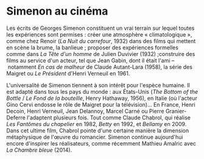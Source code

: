 # Simenon au cinéma

Les écrits de Georges Simenon constituent un vrai terrain sur lequel toutes les expériences sont permises : créer une atmosphère «&nbsp;climatologique&nbsp;», comme chez Renoir (*La Nuit du carrefour*, 1932) dans des films qui mettent en scène la brume, la banlieue&nbsp;; proposer des expériences formelles comme dans *La Tête d'un homme* de Julien Duvivier (1932)&nbsp;;construire des films au service d'un acteur, tel que Jean Gabin, dont il était l'ami –&nbsp;notamment *En cas de malheur* de Claude Autant-Lara (1958), la série des Maigret ou *Le Président* d'Henri Verneuil en 1961.

L'universalité de Simenon tiennent à son intérêt pour l'espèce humaine. Il est adapté dans tous les pays du monde&nbsp;: aux États-Unis (*The Bottom of the Bottle* / *Le Fond de la bouteille*, Henry Hathaway, 1956), en Italie (où l'acteur Gino Cervi endosse le rôle de Maigret pour la télévision)... En France, Henri Decoin, Henri Verneuil, Jean Delannoy, Marcel Carné ou Pierre Granier-Deferre l'adaptent plusieurs fois. Tout comme Claude Chabrol, qui réalise *Les Fantômes du chapelier* en 1982, *Betty* en 1992, et *Bellamy* en 2009. Dans cet ultime film, Chabrol pointe d'une certaine manière la dimension métaphysique de l'œuvre du romancier. Simenon continue aujourd'hui encore d'inspirer les réalisateurs, comme récemment Mathieu Amalric avec *La Chambre bleue* (2014).